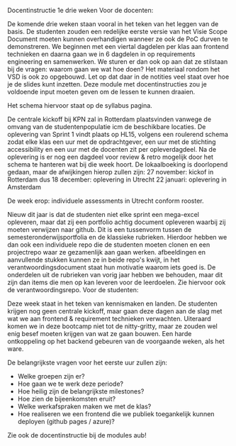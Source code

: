 Docentinstructie 1e drie weken
Voor de docenten:

De komende drie weken staan vooral in het teken van het leggen van de basis. De studenten zouden een redelijke eerste versie van het Visie Scope Document moeten kunnen overhandigen wanneer ze ook de PoC durven te demonstreren. We beginnen met een viertal dagdelen per klas aan frontend technieken en daarna gaan we in 6 dagdelen in op requirements engineering en samenwerken. We sturen er dan ook op aan dat ze stilstaan bij de vragen: waarom gaan we wat hoe doen? Het materiaal rondom het VSD is ook zo opgebouwd. Let op dat daar in de notities veel staat over hoe je de slides kunt inzetten. Deze module met docentinstructies zou je voldoende input moeten geven om de lessen te kunnen draaien.

Het schema hiervoor staat op de syllabus pagina.

De centrale kickoff bij KPN zal in Rotterdam plaatsvinden vanwege de omvang van de studentenpopulatie icm de beschikbare locaties. De oplevering van Sprint 1 vindt plaats op HL15, volgens een roulerend schema zodat elke klas een uur met de opdrachtgever, een uur met de stichting accessibility en een uur met de docenten zit per opleverdagdeel. Na de oplevering is er nog een dagdeel voor review & retro mogelijk door het schema te hanteren wat bij die week hoort.
De lokaalboeking is doorlopend gedaan, maar de afwijkingen hierop zullen zijn:
27 november: kickof in Rotterdam dus
18 december: oplevering in Utrecht
22 januari: oplevering in Amsterdam

De week erop: individuele assessments in Utrecht conform rooster.

Nieuw dit jaar is dat de studenten niet elke sprint een mega-excel opleveren, maar dat zij een portfolio achtig document opleveren waarbij zij moeten verwijzen naar github. Dit is een tussenvorm tussen de semesteronderwijsportfolia en de klassieke rubrieken. Hierdoor hebben we dan ook een individuele repo die de studenten moeten clonen en een projectrepo waar ze gezamenlijk aan gaan werken. afbeeldingen en aanvullende stukken kunnen ze in beide repo's kwijt, in het verantwoordingsdocument staat hun motivatie waarom iets goed is. De onderdelen uit de rubrieken van vorig jaar hebben we behouden, maar dit zijn dan items die men op kan leveren voor de leerdoelen. Zie hiervoor ook de verantwoordingsrepo.
Voor de studenten:

Deze week staat in het teken van kennismaken en landen. De studenten krijgen nog geen centrale kickoff, maar gaan deze dagen aan de slag met wat we aan frontend & requirement technieken verwachten. Uiteraard komen we in deze bootcamp niet tot de nitty-gritty, maar ze zouden wel enig besef moeten krijgen van wat ze gaan bouwen. Een harde ontkoppeling op het backend gebeuren van de voorgaande weken, als het ware.

De belangrijkste vragen voor het eerste uur zullen zijn:

- Welke groepen zijn er?
- Hoe gaan we te werk deze periode?
- Hoe heilig zijn de belangrijkste milestones? 
- Hoe zien de bijeenkomsten eruit?
- Welke werkafspraken maken we met de klas?
- Hoe realiseren we een frontend die we publiek toegankelijk kunnen deployen (github pages / azure)?

Zie ook de docentinstructie bij de modules aub!